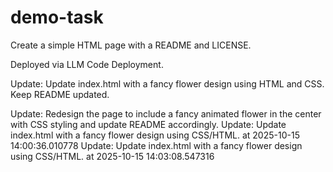# demo-task

Create a simple HTML page with a README and LICENSE.

Deployed via LLM Code Deployment.

Update: Update index.html with a fancy flower design using HTML and CSS. Keep README updated.

Update: Redesign the page to include a fancy animated flower in the center with CSS styling and update README accordingly.
Update: Update index.html with a fancy flower design using CSS/HTML. at 2025-10-15 14:00:36.010778
Update: Update index.html with a fancy flower design using CSS/HTML. at 2025-10-15 14:03:08.547316